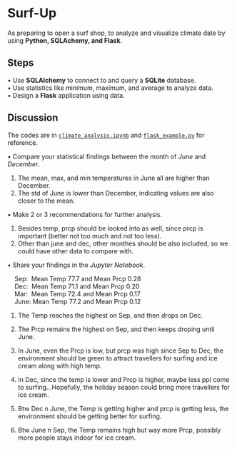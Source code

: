 # Surf-Up
As preparing to open a surf shop, to analyze and visualize climate date by using **Python, SQLAchemy, and Flask**.<br>

## Steps
•	Use **SQLAlchemy** to connect to and query a **SQLite** database.<br />
•	Use statistics like minimum, maximum, and average to analyze data.<br />
•	Design a **Flask** application using data.

## Discussion
The codes are in [`climate_analysis.ipynb`](https://github.com/plin2204/SurfsUp_SQL/blob/master/climate_analysis.ipynb) and [`flask_example.py`](https://github.com/plin2204/SurfsUp_SQL/blob/master/flask_example.py) for reference.

•	Compare your statistical findings between the month of *June* and *December*.<br />
1. The mean, max, and min temperatures in June all are higher than December. 
2. The std of June is lower than December, indicating values are also closer to the mean.<br />

•	Make 2 or 3 recommendations for further analysis.
1. Besides temp, prcp should be looked into as well, since prcp is important (better not too much and not too less).
2. Other than june and dec, other monthes should be also included, so we could have other data to compare with.<br />

•	Share your findings in the *Jupyter Notebook*.<br />

&nbsp;&nbsp;&nbsp;&nbsp;Sep:&nbsp;&nbsp;Mean Temp 77.7 and Mean Prcp 0.28 <br />
&nbsp;&nbsp;&nbsp;&nbsp;Dec:&nbsp;&nbsp;Mean Temp 71.1 and Mean Prcp 0.20 <br />
&nbsp;&nbsp;&nbsp;&nbsp;Mar:&nbsp;&nbsp;Mean Temp 72.4 and Mean Prcp 0.17 <br />
&nbsp;&nbsp;&nbsp;&nbsp;June:&nbsp;Mean Temp 77.2 and Mean Prcp 0.12 <br />

1. The Temp reaches the highest on Sep, and then drops on Dec.
2. The Prcp remains the highest on Sep, and then keeps droping until June. 

3. In June, even the Prcp is low, but prcp was high since Sep to Dec, the environment should be green to attract travellers for surfing and ice cream along with high temp.
4. In Dec, since the temp is lower and Prcp is higher, maybe less ppl come to surfing...Hopefully, the holiday season could bring more travellers for ice cream.
5. Btw Dec n June, the Temp is getting higher and prcp is getting less, the environment should be getting better for surfing.
6. Btw June n Sep, the Temp remains high but way more Prcp, possibly more people stays indoor for ice cream.

